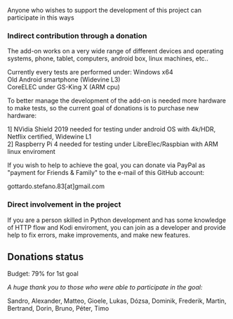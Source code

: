 Anyone who wishes to support the development of this project can participate in this ways

### Indirect contribution through a donation
The add-on works on a very wide range of different devices and operating systems, phone, tablet, computers, android box, linux machines, etc..

Currently every tests are performed under:
Windows x64<br/>
Old Android smartphone (Widevine L3)<br/>
CoreELEC under GS-King X (ARM cpu)

To better manage the development of the add-on is needed more hardware to make tests,
so the current goal of donations is to purchase new hardware:

1] NVidia Shield 2019 needed for testing under android OS with 4k/HDR, Netflix certified, Widewine L1<br/>
2] Raspberry Pi 4 needed for testing under LibreElec/Raspbian with ARM linux enviroment

If you wish to help to achieve the goal, you can donate via PayPal as "payment for Friends & Family" to the e-mail of this GitHub account:

gottardo.stefano.83[at]gmail.com

### Direct involvement in the project
If you are a person skilled in Python development and has some knowledge of HTTP flow and Kodi enviroment,
you can join as a developer and provide help to fix errors, make improvements, and make new features.

## Donations status

Budget: 79% for 1st goal

_A huge thank you to those who were able to participate in the goal:_

Sandro, Alexander, Matteo, Gioele, Lukas, Dózsa, Dominik, Frederik, Martin, Bertrand, Dorin, Bruno, Péter, Timo

